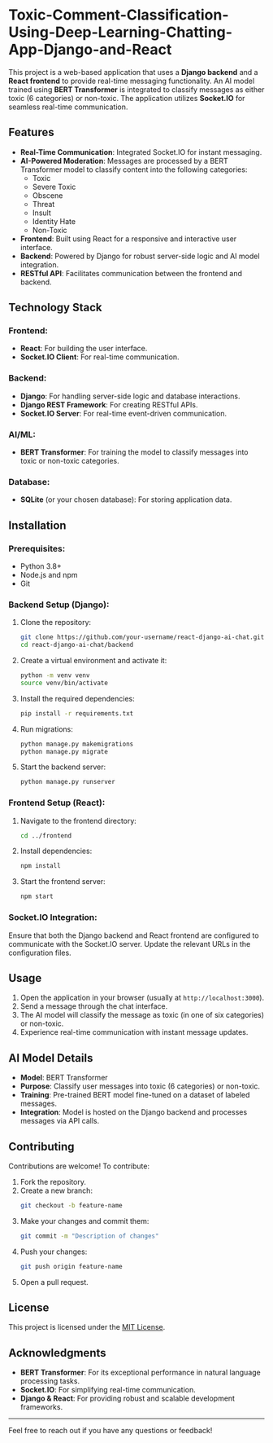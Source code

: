 # Toxic-Comment-Classification-Using-Deep-Learning-Chatting-App-Django-and-React

This project is a web-based application that uses a **Django backend** and a **React frontend** to provide real-time messaging functionality. An AI model trained using **BERT Transformer** is integrated to classify messages as either toxic (6 categories) or non-toxic. The application utilizes **Socket.IO** for seamless real-time communication.

## Features

- **Real-Time Communication**: Integrated Socket.IO for instant messaging.
- **AI-Powered Moderation**: Messages are processed by a BERT Transformer model to classify content into the following categories:
  - Toxic
  - Severe Toxic
  - Obscene
  - Threat
  - Insult
  - Identity Hate
  - Non-Toxic
- **Frontend**: Built using React for a responsive and interactive user interface.
- **Backend**: Powered by Django for robust server-side logic and AI model integration.
- **RESTful API**: Facilitates communication between the frontend and backend.

## Technology Stack

### Frontend:
- **React**: For building the user interface.
- **Socket.IO Client**: For real-time communication.

### Backend:
- **Django**: For handling server-side logic and database interactions.
- **Django REST Framework**: For creating RESTful APIs.
- **Socket.IO Server**: For real-time event-driven communication.

### AI/ML:
- **BERT Transformer**: For training the model to classify messages into toxic or non-toxic categories.

### Database:
- **SQLite** (or your chosen database): For storing application data.

## Installation

### Prerequisites:
- Python 3.8+
- Node.js and npm
- Git

### Backend Setup (Django):
1. Clone the repository:
   ```bash
   git clone https://github.com/your-username/react-django-ai-chat.git
   cd react-django-ai-chat/backend
   ```

2. Create a virtual environment and activate it:
   ```bash
   python -m venv venv
   source venv/bin/activate   
   ```

3. Install the required dependencies:
   ```bash
   pip install -r requirements.txt
   ```

4. Run migrations:
   ```bash
   python manage.py makemigrations
   python manage.py migrate
   ```

5. Start the backend server:
   ```bash
   python manage.py runserver
   ```

### Frontend Setup (React):
1. Navigate to the frontend directory:
   ```bash
   cd ../frontend
   ```

2. Install dependencies:
   ```bash
   npm install
   ```

3. Start the frontend server:
   ```bash
   npm start
   ```

### Socket.IO Integration:
Ensure that both the Django backend and React frontend are configured to communicate with the Socket.IO server. Update the relevant URLs in the configuration files.

## Usage
1. Open the application in your browser (usually at `http://localhost:3000`).
2. Send a message through the chat interface.
3. The AI model will classify the message as toxic (in one of six categories) or non-toxic.
4. Experience real-time communication with instant message updates.

## AI Model Details
- **Model**: BERT Transformer
- **Purpose**: Classify user messages into toxic (6 categories) or non-toxic.
- **Training**: Pre-trained BERT model fine-tuned on a dataset of labeled messages.
- **Integration**: Model is hosted on the Django backend and processes messages via API calls.

## Contributing
Contributions are welcome! To contribute:
1. Fork the repository.
2. Create a new branch:
   ```bash
   git checkout -b feature-name
   ```
3. Make your changes and commit them:
   ```bash
   git commit -m "Description of changes"
   ```
4. Push your changes:
   ```bash
   git push origin feature-name
   ```
5. Open a pull request.

## License
This project is licensed under the [MIT License](LICENSE).

## Acknowledgments
- **BERT Transformer**: For its exceptional performance in natural language processing tasks.
- **Socket.IO**: For simplifying real-time communication.
- **Django & React**: For providing robust and scalable development frameworks.

---

Feel free to reach out if you have any questions or feedback!
